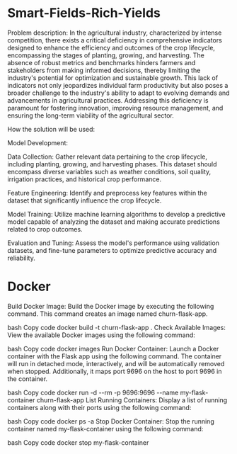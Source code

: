 # Smart-Fields-Rich-Yields

Problem description: In the agricultural industry, characterized by intense competition, there exists a critical deficiency in comprehensive indicators designed to enhance the efficiency and outcomes of the crop lifecycle, encompassing the stages of planting, growing, and harvesting. The absence of robust metrics and benchmarks hinders farmers and stakeholders from making informed decisions, thereby limiting the industry's potential for optimization and sustainable growth. This lack of indicators not only jeopardizes individual farm productivity but also poses a broader challenge to the industry's ability to adapt to evolving demands and advancements in agricultural practices. Addressing this deficiency is paramount for fostering innovation, improving resource management, and ensuring the long-term viability of the agricultural sector.

How the solution will be used:

Model Development:

Data Collection: Gather relevant data pertaining to the crop lifecycle, including planting, growing, and harvesting phases. This dataset should encompass diverse variables such as weather conditions, soil quality, irrigation practices, and historical crop performance.

Feature Engineering: Identify and preprocess key features within the dataset that significantly influence the crop lifecycle.

Model Training: Utilize machine learning algorithms to develop a predictive model capable of analyzing the dataset and making accurate predictions related to crop outcomes.

Evaluation and Tuning: Assess the model's performance using validation datasets, and fine-tune parameters to optimize predictive accuracy and reliability.

# Docker
Build Docker Image:
Build the Docker image by executing the following command. This command creates an image named churn-flask-app.

bash
Copy code
docker build -t churn-flask-app .
Check Available Images:
View the available Docker images using the following command:

bash
Copy code
docker images
Run Docker Container:
Launch a Docker container with the Flask app using the following command. The container will run in detached mode, interactively, and will be automatically removed when stopped. Additionally, it maps port 9696 on the host to port 9696 in the container.

bash
Copy code
docker run -d --rm -p 9696:9696 --name my-flask-container churn-flask-app
List Running Containers:
Display a list of running containers along with their ports using the following command:

bash
Copy code
docker ps -a
Stop Docker Container:
Stop the running container named my-flask-container using the following command:

bash
Copy code
docker stop my-flask-container
